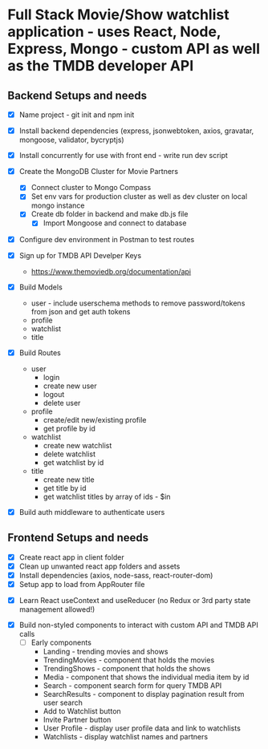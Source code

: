 # Full Stack Movie/Show watchlist application - uses React, Node, Express, Mongo - custom API as well as the TMDB developer API

## Backend Setups and needs

- [x] Name project - git init and npm init
- [x] Install backend dependencies (express, jsonwebtoken, axios, gravatar, mongoose, validator, bycryptjs)
- [x] Install concurrently for use with front end - write run dev script
- [x] Create the MongoDB Cluster for Movie Partners

  - [x] Connect cluster to Mongo Compass
  - [x] Set env vars for production cluster as well as dev cluster on local mongo instance
  - [x] Create db folder in backend and make db.js file
    - [x] Import Mongoose and connect to database

- [x] Configure dev environment in Postman to test routes
- [x] Sign up for TMDB API Develper Keys

  - https://www.themoviedb.org/documentation/api

- [x] Build Models
  - user - include userschema methods to remove password/tokens from json and get auth tokens
  - profile
  - watchlist
  - title
- [x] Build Routes
  - user
    - login
    - create new user
    - logout
    - delete user
  - profile
    - create/edit new/existing profile
    - get profile by id
  - watchlist
    - create new watchlist
    - delete watchlist
    - get watchlist by id
  - title
    - create new title
    - get title by id
    - get watchlist titles by array of ids - $in
- [x] Build auth middleware to authenticate users

## Frontend Setups and needs

- [x] Create react app in client folder
- [x] Clean up unwanted react app folders and assets
- [x] Install dependencies (axios, node-sass, react-router-dom)
- [x] Setup app to load from AppRouter file

* [x] Learn React useContext and useReducer (no Redux or 3rd party state management allowed!)

- [x] Build non-styled components to interact with custom API and TMDB API calls
  - [ ] Early components
    - Landing - trending movies and shows
    - TrendingMovies - component that holds the movies
    - TrendingShows - component that holds the shows
    - Media - component that shows the individual media item by id
    - Search - component search form for query TMDB API
    - SearchResults - component to display pagination result from user search
    - Add to Watchlist button
    - Invite Partner button
    - User Profile - display user profile data and link to watchlists
    - Watchlists - display watchlist names and partners
